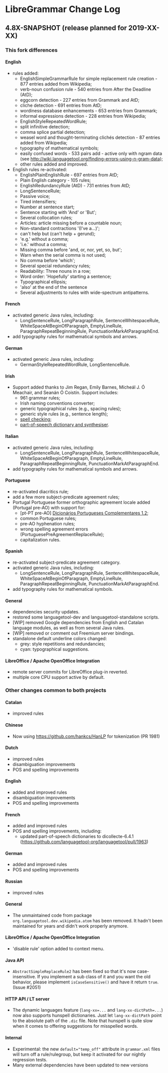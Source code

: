 # LibreGrammar Change Log

## 4.8X-SNAPSHOT (release planned for 2019-XX-XX)

### This fork differences

#### English
  * rules added:
     - EnglishSimpleGrammarRule for simple replacement rule creation - 877 entries added from Wikipedia;
     - verb-noun confusion rule - 540 entries from After the Deadline (AtD);
     - eggcorn detection - 227 entries from Grammark and AtD;
     - cliche detection - 691 entries from AtD;
     - wordiness database enhancements - 653 entries from Grammark;
     - informal expressions detection - 228 entries from Wikipedia;
     - EnglishStyleRepeatedWordRule;
     - split infinitive detection;
     - comma splice partial detection;
     - weasel word and thought-terminating clichés detection - 87 entries added from Wikipedia;
     - typography of mathematical symbols;
     - easily confused words - 533 pairs add - active only with
    ngram data (see http://wiki.languagetool.org/finding-errors-using-n-gram-data);
     - other rules added and improved.
  * English rules re-activated:
     - EnglishPlainEnglishRule - 697 entries from AtD;
     - Plain English category - 105 rules;
     - EnglishRedundancyRule (AtD) - 731 entries from AtD;
     - LongSentenceRule;
     - Passive voice;
     - Tired intensifiers;
     - Number at sentence start;
     - Sentence starting with 'And' or 'But';
     - Several collocation rules;
     - Articles: article missing before a countable noun;
     - Non-standard contractions '(I've a...)';
     - can't help but (can't help + gerund);
     - 'e.g.' without a comma;
     - 'i.e.' without a comma;
     - Missing comma before 'and, or, nor, yet, so, but';
     - Warn when the serial comma is not used;
     - No comma before 'which';
     - Several special redundancy rules;
     - Readability: Three nouns in a row;
     - Word order: 'Hopefully' starting a sentence;
     - Typographical ellipsis;
     - 'also' at the end of the sentence
     - Several adjustments to rules with wide-spectrum antipatterns.

#### French
  * activated generic Java rules, including:
     - LongSentenceRule, LongParagraphRule, SentenceWhitespaceRule, WhiteSpaceAtBeginOfParagraph, EmptyLineRule, ParagraphRepeatBeginningRule, PunctuationMarkAtParagraphEnd.
  * add typography rules for mathematical symbols and arrows.

#### German
  * activated generic Java rules, including:
     - GermanStyleRepeatedWordRule, LongSentenceRule.

#### Irish
  * Support added thanks to Jim Regan, Emily Barnes, Mícheál J. Ó Meachair, 
  and Seanán Ó Coistín. Support includes:
     - 961 grammar rules;
     - Irish naming conventions converter;
     - generic typographical rules (e.g., spacing rules);
     - generic style rules (e.g., sentence length);
     - [spell checking](https://github.com/jimregan/languagetool-ga-dicts);
     - [part-of-speech dictionary and synthesiser](https://github.com/jimregan/languagetool-ga-dicts).

#### Italian
  * activated generic Java rules, including:
     - LongSentenceRule, LongParagraphRule, SentenceWhitespaceRule, WhiteSpaceAtBeginOfParagraph, EmptyLineRule, ParagraphRepeatBeginningRule, PunctuationMarkAtParagraphEnd.
  * add typography rules for mathematical symbols and arrows.

#### Portuguese
  * re-activated diacritics rule;
  * add a few more subject-predicate agreement rules;
  * Portugal Portuguese former orthographic agreement locale added (Portugal 
  pre-AO) with support for:
     - [pt-PT pre-AO] [Dicionários Portugueses Complementares 1.2](https://github.com/TiagoSantos81/PortugueseLibreOfficeExtension);
     - common Portuguese rules;
     - pre-AO hyphenation rules;
     - wrong spelling agreement errors (PortuguesePreAgreementReplaceRule);
     - capitalization rules.

#### Spanish
  * re-activated subject-predicate agreement category.
  * activated generic Java rules, including:
     - LongSentenceRule, LongParagraphRule, SentenceWhitespaceRule, WhiteSpaceAtBeginOfParagraph, EmptyLineRule, ParagraphRepeatBeginningRule, PunctuationMarkAtParagraphEnd.
  * add typography rules for mathematical symbols.

#### General
  * dependencies security updates.
  * restored some languagetool-dev and languagetool-standalone scripts.
  * [WIP] removed Google dependencies from English and Catalan language modules, as well as from several Java rules.
  * [WIP] removed or comment out Freemium server bindings.
  * standalone default underline colors changed:
    - grey: style repetitions and redundancies;
    - cyan: typographical suggestions.

#### LibreOffice / Apache OpenOffice Integration
  * remote server commits for LibreOffice plug-in reverted.
  * multiple core CPU support active by default.

### Other changes common to both projects

#### Catalan
  * improved rules

#### Chinese
  * Now using https://github.com/hankcs/HanLP for tokenization (PR 1981)

#### Dutch
  * improved rules
  * disambiguation improvements
  * POS and spelling improvements

#### English
  * added and improved rules
  * disambiguation improvements
  * POS and spelling improvements

#### French
  * added and improved rules
  * POS and spelling improvements, including:
    - updated part-of-speech dictionaries to dicollecte-6.4.1
    (https://github.com/languagetool-org/languagetool/pull/1963)

#### German
  * added and improved rules
  * POS and spelling improvements

#### Russian
  * improved rules

#### General
  * The unmaintained code from package `org.languagetool.dev.wikipedia.atom`
    has been removed. It hadn't been maintained for years and didn't work properly
    anymore.

#### LibreOffice / Apache OpenOffice Integration
  * 'disable rule' option added to context menu.
 
#### Java API
  * `AbstractSimpleReplaceRule2` has been fixed so that it's now case-insensitive.
    If you implement a sub class of it and you want the old behavior, please implement
    `isCaseSensitive()` and have it return `true`. (Issue #2051)

#### HTTP API / LT server
  * The dynamic languages feature (`lang-xx=...` and `lang-xx-dictPath=...`) now
    also supports hunspell dictionaries. Just let `lang-xx-dictPath` point to the
    absolute path of the `.dic` file. Note that hunspell is quite slow when it
    comes to offering suggestions for misspelled words. 

#### Internal
  * Experimental: the new `default="temp_off"` attribute in `grammar.xml` files will
    turn off a rule/rulegroup, but keep it activated for our nightly regression tests.
  * Many external dependencies have been updated to new versions

